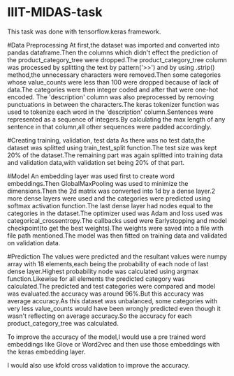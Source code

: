 # IIIT-MIDAS-task

This task was done with tensorflow.keras framework.

#Data Preprocessing
At first,the dataset was imported and converted into pandas dataframe.Then the columns which didn't effect the prediction of the product_category_tree were dropped.The product_category_tree column was processed by splitting the text by pattern('>>') and by using .strip() method,the unnecessary characters were removed.Then some categories whose value_counts were less than 100 were dropped because of lack of data.The categories were then integer coded and after that were one-hot encoded.
The 'description' column was also preprocessed by removing punctuations in between the characters.The keras tokenizer function was used to tokenize each word in the 'description' column.Sentences were represented as a sequence of integers.By calculating the max length of any sentence in that column,all other sequences were padded accordingly.

#Creating training, validation, test data
As there was no test data,the dataset was splitted using train_test_split function.The test size was kept 20% of the dataset.The remaining part was again splitted into training data and validation data,with validation set being 20% of that part.

#Model
An embedding layer was used first to create word embeddings.Then GlobalMaxPooling was used to minimize the dimensions.Then the 2d matrix was converted into 1d by a dense layer.2 more dense layers were used and the categories were predicted using softmax activation function.The last dense layer had nodes equal to the categories in the dataset.The optimizer used was Adam and loss used was categorical_crossentropy.The callbacks used were Earlystopping and model checkpoint(to get the best weights).The weights were saved into a file with file path mentioned.The model was then fitted on training data and validated on validation data.

#Prediction
The values were predicted and the resultant values were numpy array with 18 elements,each being the probability of each node of last dense layer.Highest probability node was calculated using argmax function.Likewise for all elements the predicted category was calculated.The predicted and test categories were compared and model was evaluated.the accuracy was around 96%.But this accuracy was average accuracy.As this dataset was unbalanced, some categories with very less value_counts would have been wrongly predicted even though it wasn't reflecting on average accuracy.So the accuracy for each product_category_tree was calculated.

To improve the accuracy of the model,I would use a pre trained word embeddings like Glove or Word2vec and then use those embeddings with the keras embedding layer.

I would also use kfold cross validation to improve the accuracy.





